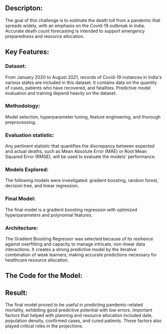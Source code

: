 ## Descripton:
The goal of this challenge is to estimate the death toll from a pandemic that spreads widely, with an emphasis on the Covid-19 outbreak in India. Accurate death count forecasting is intended to support emergency preparedness and resource allocation.

## Key Features:

### Dataset:
 From January 2020 to August 2021, records of Covid-19 instances in India's various states are included in this dataset. It contains data on the quantity of cases, patients who have recovered, and fatalities. Predictive model evaluation and training depend heavily on the dataset.

### Methodology:
  Model selection, hyperparameter tuning, feature engineering, and thorough preprocessing.

### Evaluation statistic: 
  Any pertinent statistic that quantifies the discrepancy between expected and actual deaths, such as Mean Absolute Error (MAE) or Root Mean Squared Error (RMSE), will be used to evaluate the models' performance.

### Models Explored:
  The following models were investigated: gradient boosting, random forest, decision tree, and linear regression.

### Final Model:
  The final model is a gradient boosting regression with optimized hyperparameters and polynomial features.

### Architecture: 
  The Gradient Boosting Regressor was selected because of its resilience against overfitting and capacity to manage intricate, non-linear data interactions. It creates a strong predictive model by the iterative combination of weak learners, making accurate predictions necessary for healthcare resource allocation.

## The Code for the Model:

## Result:
  The final model proved to be useful in predicting pandemic-related mortality, exhibiting good predictive potential with low errors. Important factors that helped with planning and resource allocation included date, population density, confirmed cases, and cured patients. These factors also played critical roles in the projections.
 

